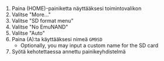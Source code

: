 1. Paina (HOME)-painiketta näyttääksesi toimintovalikon
2. Valitse "More..."
3. Valitse "SD format menu"
4. Valitse "No EmuNAND"
5. Valitse "Auto"
6. Paina (A):ta käyttääksesi nimeä `GM9SD`
    - Optionally, you may input a custom name for the SD card
7. Syötä kehotettaessa annettu painikeyhdistelmä
